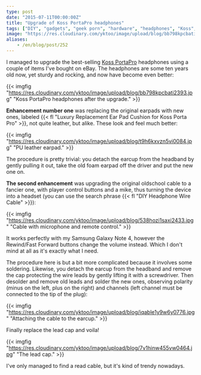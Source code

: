 ```yaml
---
type: post
date: "2015-07-11T00:00:00Z"
title: "Upgrade of Koss PortaPro headphones"
tags: ["DIY", "gadgets", "geek porn", "hardware", "headphones", "Koss", "sound"]
image: "https://res.cloudinary.com/yktoo/image/upload/blog/bb798kpcbati2393.jpg"
aliases:
    - /en/blog/post/252
---
```


I managed to upgrade the best-selling [Koss PortaPro](http://www.koss.com/en/products/headphones/on-ear-headphones/PortaPro__Porta_Pro_On_Ear_Headphone) headphones using a couple of items I've bought on eBay. The headphones are some ten years old now, yet sturdy and rocking, and now have become even better:

{{< imgfig "https://res.cloudinary.com/yktoo/image/upload/blog/bb798kpcbati2393.jpg" "Koss PortaPro headphones after the upgrade." >}}

<!--more-->

**Enhancement number one** was replacing the original earpads with new ones, labeled {{< fl "Luxury Replacement Ear Pad Cushion for Koss Porta Pro" >}}, not quite leather, but alike. These look and feel much better:

{{< imgfig "https://res.cloudinary.com/yktoo/image/upload/blog/t9h6kxvzn5vi0084.jpg" "PU leather earpad." >}}

The procedure is pretty trivial: you detach the earcup from the headband by gently pulling it out, take the old foam earpad off the driver and put the new one on.

**The second enhancement** was upgrading the original oldschool cable to a fancier one, with player control buttons and a mike, thus turning the device into a headset (you can use the search phrase {{< fl "DIY Headphone Wire Cable" >}}):

{{< imgfig "https://res.cloudinary.com/yktoo/image/upload/blog/538hozi1saxi2433.jpg" "Cable with microphone and remote control." >}}

It works perfectly with my Samsung Galaxy Note 4, however the Rewind/Fast Forward buttons change the volume instead. Which I don't mind at all as it's exactly what I need.

The procedure here is but a bit more complicated because it involves some soldering. Likewise, you detach the earcup from the headband and remove the cap protecting the wire leads by gently lifting it with a screwdriver. Then desolder and remove old leads and solder the new ones, observing polarity (minus on the left, plus on the right) and channels (left channel must be connected to the tip of the plug):

{{< imgfig "https://res.cloudinary.com/yktoo/image/upload/blog/iqable1y9w6y0776.jpg" "Attaching the cable to the earcup." >}}

Finally replace the lead cap and voila!

{{< imgfig "https://res.cloudinary.com/yktoo/image/upload/blog/7v1hinw455vw0464.jpg" "The lead cap." >}}

I've only managed to find a read cable, but it's kind of trendy nowadays.

